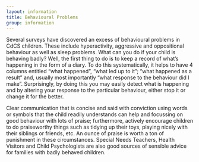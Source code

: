 ```yaml
---
layout: information
title: Behavioural Problems
group: information
---
```


Several surveys have discovered an excess of behavioural problems in CdCS children. These include hyperactivity, aggressive and oppositional behaviour as well as sleep problems. What can you do if your child is behaving badly? Well, the first thing to do is to keep a record of what’s happening in the form of a diary. To do this systematically, it helps to have 4 columns entitled “what happened”, “what led up to it”; “what happened as a result” and, usually most importantly “what response to the behaviour did I make”. Surprisingly, by doing this you may easily detect what is happening and by altering your response to the particular behaviour, either stop it or change it for the better.

Clear communication that is concise and said with conviction using words or symbols that the child readily understands can help and focussing on good behaviour with lots of praise; furthermore, actively encourage children to do praiseworthy things such as tidying up their toys, playing nicely with their siblings or friends, etc. An ounce of praise is worth a ton of punishment in these circumstances. Special Needs Teachers, Health Visitors and Child Psychologists are also good sources of sensible advice for families with badly behaved children.